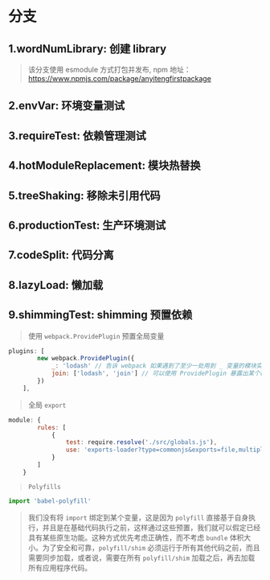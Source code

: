 # 分支

## 1.wordNumLibrary: 创建 library
> 该分支使用 esmodule 方式打包并发布, npm 地址：https://www.npmjs.com/package/anyitengfirstpackage

## 2.envVar: 环境变量测试

## 3.requireTest: 依赖管理测试

## 4.hotModuleReplacement: 模块热替换

## 5.treeShaking: 移除未引用代码

## 6.productionTest: 生产环境测试

## 7.codeSplit: 代码分离

## 8.lazyLoad: 懒加载

## 9.shimmingTest: shimming 预置依赖
>使用 `webpack.ProvidePlugin` 预置全局变量
```js
plugins: [
		new webpack.ProvidePlugin({
			_: 'lodash' // 告诉 webpack 如果遇到了至少一处用到 _ 变量的模块实例，那请你将 lodash package 引入进来，并将其提供给需要用到它的模块。
			join: ['lodash', 'join'] // 可以使用 ProvidePlugin 暴露出某个模块中单个导出，通过配置一个“数组路径”（例如 [module, child, ...children?]）实现此功能，这样就能很好的与 tree shaking 配合，将 lodash library 中的其余没有用到的导出去除
		})
	],
```
>全局 `export`
```js
module: {
		rules: [
			{
				test: require.resolve('./src/globals.js'),
				use: 'exports-loader?type=commonjs&exports=file,multiple|helper.parse|parse' // 这样就可以使用 const { file, parse } = require('./globals.js');，可以保证一切将顺利运行
			}
		]
	}
```
>`Polyfills`  
```js
import 'babel-polyfill'
```
>我们没有将 `import` 绑定到某个变量，这是因为 `polyfill` 直接基于自身执行，并且是在基础代码执行之前，这样通过这些预置，我们就可以假定已经具有某些原生功能。这种方式优先考虑正确性，而不考虑 `bundle` 体积大小。为了安全和可靠，`polyfill/shim` 必须运行于所有其他代码之前，而且需要同步加载，或者说，需要在所有 `polyfill/shim` 加载之后，再去加载所有应用程序代码。